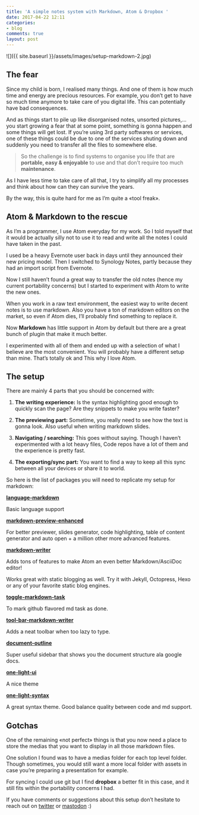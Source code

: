 ```yaml
---
title: 'A simple notes system with Markdown, Atom & Dropbox '
date: 2017-04-22 12:11
categories:
- blog
comments: true
layout: post
---
```



![]({{ site.baseurl }}/assets/images/setup-markdown-2.jpg)


## The fear


Since my child is born, I realised many things. And one of them is how much time and energy are precious resources. For example, you don’t get to have so much time anymore to take care of you digital life. This can potentially have bad consequences.


And as things start to pile up like disorganised notes, unsorted pictures,… you start growing a fear that at some point, something is gonna happen and some things will get lost. If you’re using 3rd party softwares or services, one of these things could be due to one of the services shuting down and suddenly you need to transfer all the files to somewhere else.


<blockquote>
<p>So the challenge is to find systems to organise you life that are <strong>portable, easy &amp; enjoyable</strong> to use and that don’t require too much <strong>maintenance</strong>.</p>
</blockquote>


As I have less time to take care of all that, I try to simplify all my processes and think about how can they can survive the years.


By the way, this is quite hard for me as I’m quite a «tool freak».


## Atom & Markdown to the rescue


As I’m a programmer, I use Atom everyday for my work. So I told myself that it would be actually silly not to use it to read and write all the notes I could have taken in the past.


I used be a heavy Evernote user back in days until they announced their new pricing model. Then I switched to Synology Notes, partly because they had an import script from Evernote.


Now I still haven’t found a great way to transfer the old notes (hence my current portability concerns) but I started to experiment with Atom to write the new ones.


When you work in a raw text environment, the easiest way to write decent notes is to use markdown. Also you have a ton of markdown editors on the market, so even if Atom dies, I’ll probably find something to replace it.


Now **Markdown** has little support in Atom by default but there are a great bunch of plugin that make it much better.


I experimented with all of them and ended up with a selection of what I believe are the most convenient. You will probably have a different setup than mine. That’s totally ok and This why I love Atom.


## The setup


There are mainly 4 parts that you should be concerned with:


1. **The writing experience:** Is the syntax highlighting good enough to quickly scan the page? Are they snippets to make you write faster?

1. **The previewing part:** Sometime, you really need to see how the text is gonna look. Also useful when writing markdown slides.

1. **Navigating / searching:** This goes without saying. Though I haven’t experimented with a lot heavy files, Code repos have a lot of them and the experience is pretty fast.

1. **The exporting/sync part:** You want to find a way to keep all this sync between all your devices or share it to world.


So here is the list of packages you will need to replicate my setup for markdown:


**[language-markdown](https://atom.io/packages/language-markdown)**


Basic language support


**[markdown-preview-enhanced](https://atom.io/packages/markdown-preview-enhanced)**


For better previewer, slides generator, code highlighting, table of content generator and auto open + a million other more advanced features.


**[markdown-writer](https://atom.io/packages/markdown-writer)**


Adds tons of features to make Atom an even better Markdown/AsciiDoc editor!


Works great with static blogging as well. Try it with Jekyll, Octopress, Hexo or any of your favorite static blog engines.


**[toggle-markdown-task](https://atom.io/packages/toggle-markdown-task)**


To mark github flavored md task as done.


**[tool-bar-markdown-writer](https://atom.io/packages/tool-bar-markdown-writer)**


Adds a neat toolbar when too lazy to type.


**[document-outline](https://atom.io/packages/document-outline)**


Super useful sidebar that shows you the document structure ala google docs.


**[one-light-ui](https://atom.io/themes/one-light-ui)**


A nice theme


**[one-light-syntax](https://atom.io/themes/one-light-syntax)**


A great syntax theme. Good balance quality between code and md support.


## Gotchas


One of the remaining «not perfect» things is that you now need a place to store the medias that you want to display in all those markdown files.


One solution I found was to have a medias folder for each top level folder. Though sometimes, you would still want a more local folder with assets in case you’re preparing a presentation for example.


For syncing I could use git but I find **dropbox** a better fit in this case, and it still fits within the portability concerns I had.


If you have comments or suggestions about this setup don’t hesitate to reach out on [twitter](https://twitter.com/borisrorsvort) or [mastodon](https://mastodon.social/@borisrorsvort) :)